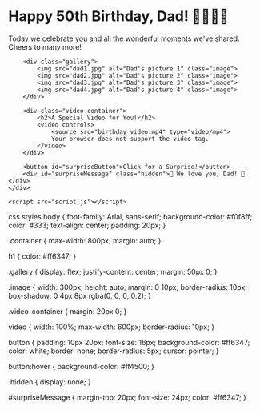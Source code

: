 <!DOCTYPE html>
<html lang="en">
<head>
    <meta charset="UTF-8">
    <meta name="viewport" content="width=device-width, initial-scale=1.0">
    <title>Happy 50th Birthday Dad!</title>
    <link rel="stylesheet" href="styles.css">
</head>
<body>
    <div class="container">
        <h1>Happy 50th Birthday, Dad! 🎂🎂🎂🎂</h1>
        <p>Today we celebrate you and all the wonderful moments we've shared. Cheers to many more!</p>

        <div class="gallery">
            <img src="dad1.jpg" alt="Dad's picture 1" class="image">
            <img src="dad2.jpg" alt="Dad's picture 2" class="image">
            <img src="dad3.jpg" alt="Dad's picture 3" class="image">
            <img src="dad4.jpg" alt="Dad's picture 4" class="image">
        </div>

        <div class="video-container">
            <h2>A Special Video for You!</h2>
            <video controls>
                <source src="birthday_video.mp4" type="video/mp4">
                Your browser does not support the video tag.
            </video>
        </div>

        <button id="surpriseButton">Click for a Surprise!</button>
        <div id="surpriseMessage" class="hidden">🎉 We love you, Dad! 🎉</div>
    </div>

    <script src="script.js"></script>
</body>
</html>

css
styles
body {
    font-family: Arial, sans-serif;
    background-color: #f0f8ff;
    color: #333;
    text-align: center;
    padding: 20px;
}

.container {
    max-width: 800px;
    margin: auto;
}

h1 {
    color: #ff6347;
}

.gallery {
    display: flex;
    justify-content: center;
    margin: 50px 0;
}

.image {
    width: 300px;
    height: auto;
    margin: 0 10px;
    border-radius: 10px;
    box-shadow: 0 4px 8px rgba(0, 0, 0, 0.2);
}

.video-container {
    margin: 20px 0;
}

video {
    width: 100%;
    max-width: 600px;
    border-radius: 10px;
}

button {
    padding: 10px 20px;
    font-size: 16px;
    background-color: #ff6347;
    color: white;
    border: none;
    border-radius: 5px;
    cursor: pointer;
}

button:hover {
    background-color: #ff4500;
}

.hidden {
    display: none;
}

#surpriseMessage {
    margin-top: 20px;
    font-size: 24px;
    color: #ff6347;
}

